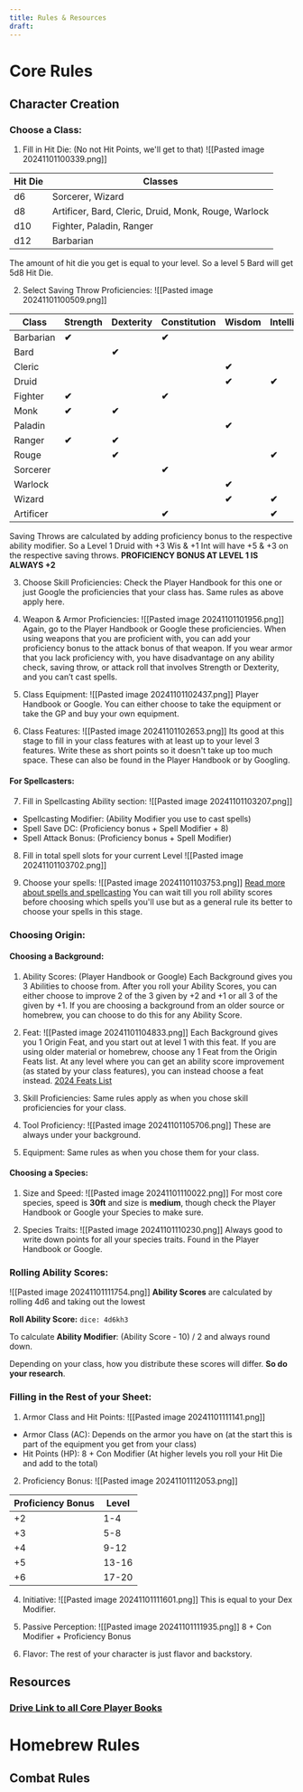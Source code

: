 ```yaml
---
title: Rules & Resources
draft:
---
```


# Core Rules
## Character Creation
### Choose a Class:
1. Fill in Hit Die: (No not Hit Points, we'll get to that)
![[Pasted image 20241101100339.png]]

| Hit Die | Classes                                              |
| ------- | ---------------------------------------------------- |
| d6      | Sorcerer, Wizard                                     |
| d8      | Artificer, Bard, Cleric, Druid, Monk, Rouge, Warlock |
| d10     | Fighter, Paladin, Ranger                             |
| d12     | Barbarian                                            |
The amount of hit die you get is equal to your level. So a level 5 Bard will get 5d8 Hit Die.

2. Select Saving Throw Proficiencies:
![[Pasted image 20241101100509.png]]

| Class     | Strength | Dexterity | Constitution | Wisdom | Intelligence | Charisma |
| --------- | -------- | --------- | ------------ | ------ | ------------ | -------- |
| Barbarian | **✔**    |           | **✔**        |        |              |          |
| Bard      |          | **✔**     |              |        |              | **✔**    |
| Cleric    |          |           |              | **✔**  |              | **✔**    |
| Druid     |          |           |              | **✔**  | **✔**        |          |
| Fighter   | **✔**    |           | **✔**        |        |              |          |
| Monk      | **✔**    | **✔**     |              |        |              |          |
| Paladin   |          |           |              | **✔**  |              | **✔**    |
| Ranger    | **✔**    | **✔**     |              |        |              |          |
| Rouge     |          | **✔**     |              |        | **✔**        |          |
| Sorcerer  |          |           | **✔**        |        |              | **✔**    |
| Warlock   |          |           |              | **✔**  |              | **✔**    |
| Wizard    |          |           |              | **✔**  | **✔**        |          |
| Artificer |          |           | **✔**        |        | **✔**        |          |
Saving Throws are calculated by adding proficiency bonus to the respective ability modifier.
So a Level 1 Druid with +3 Wis & +1 Int will have +5 & +3 on the respective saving throws.
**PROFICIENCY BONUS AT LEVEL 1 IS ALWAYS +2**

3. Choose Skill Proficiencies:
Check the Player Handbook for this one or just Google the proficiencies that your class has. Same rules as above apply here.

4. Weapon & Armor Proficiencies:
![[Pasted image 20241101101956.png]]
Again, go to the Player Handbook or Google these proficiencies. When using weapons that you are proficient with, you can add your proficiency bonus to the attack bonus of that weapon. If you wear armor that you lack proficiency with, you have disadvantage on any ability check, saving throw, or attack roll that involves Strength or Dexterity, and you can’t cast spells.

5. Class Equipment:
![[Pasted image 20241101102437.png]]
Player Handbook or Google. You can either choose to take the equipment or take the GP and buy your own equipment.

6. Class Features:
![[Pasted image 20241101102653.png]]
Its good at this stage to fill in your class features with at least up to your level 3 features. Write these as short points so it doesn't take up too much space. These can also be found in the Player Handbook or by Googling.

#### For Spellcasters:
7. Fill in Spellcasting Ability section:
![[Pasted image 20241101103207.png]]
 - Spellcasting Modifier: (Ability Modifier you use to cast spells)
 - Spell Save DC: (Proficiency bonus + Spell Modifier + 8)
 - Spell Attack Bonus: (Proficiency bonus + Spell Modifier)

8. Fill in total spell slots for your current Level
![[Pasted image 20241101103702.png]]

9. Choose your spells:
![[Pasted image 20241101103753.png]]
[Read more about spells and spellcasting](https://roll20.net/compendium/dnd5e/Spells#content)
You can wait till you roll ability scores before choosing which spells you'll use but as a general rule its better to choose your spells in this stage.

### Choosing Origin:
#### Choosing a Background:
1.  Ability Scores: (Player Handbook or Google)
Each Background gives you 3 Abilities to choose from. After you roll your Ability Scores, you can either choose to improve 2 of the 3 given by +2 and +1 or all 3 of the given by +1.
If you are choosing a background from an older source or homebrew, you can choose to do this for any Ability Score.

2. Feat:
![[Pasted image 20241101104833.png]]
Each Background gives you 1 Origin Feat, and you start out at level 1 with this feat. If you are using older material or homebrew, choose any 1 Feat from the Origin Feats list.
At any level where you can get an ability score improvement (as stated by your class features), you can instead choose a feat instead.
[2024 Feats List](https://www.aidedd.org/feat/)

3. Skill Proficiencies:
Same rules apply as when you chose skill proficiencies for your class.

4. Tool Proficiency:
![[Pasted image 20241101105706.png]]
These are always under your background.

5. Equipment:
Same rules as when you chose them for your class.

#### Choosing a Species:
1. Size and Speed:
![[Pasted image 20241101110022.png]]
For most core species, speed is **30ft** and size is **medium**, though check the Player Handbook or Google your Species to make sure.

2. Species Traits:
![[Pasted image 20241101110230.png]]
Always good to write down points for all your species traits. Found in the Player Handbook or Google.
### Rolling Ability Scores:
![[Pasted image 20241101111754.png]]
**Ability Scores** are calculated by rolling 4d6 and taking out the lowest

**Roll Ability Score:** `dice: 4d6kh3`

To calculate **Ability Modifier**: (Ability Score - 10) / 2 
and always round down.

Depending on your class, how you distribute these scores will differ. **So do your research**.

### Filling in the Rest of your Sheet:
1. Armor Class and Hit Points:
![[Pasted image 20241101111141.png]]
 - Armor Class (AC): Depends on the armor you have on (at the start this is part of the equipment you get from your class)
 - Hit Points (HP): 8 + Con Modifier (At higher levels you roll your Hit Die and add to the total)

2. Proficiency Bonus:
![[Pasted image 20241101112053.png]]

| Proficiency Bonus | Level |
| ----------------- | ----- |
| +2                | 1-4   |
| +3                | 5-8   |
| +4                | 9-12  |
| +5                | 13-16 |
| +6                | 17-20 |
4. Initiative:
![[Pasted image 20241101111601.png]]
This is equal to your Dex Modifier.

4. Passive Perception:
![[Pasted image 20241101111935.png]]
8 + Con Modifier + Proficiency Bonus

5. Flavor:
The rest of your character is just flavor and backstory.

## Resources
### [Drive Link to all Core Player Books](https://drive.google.com/drive/folders/1uxW22dIkNNnBj_IGkvdYZlBiRz6UmW02?usp=drive_link)

# Homebrew Rules
## Combat Rules

